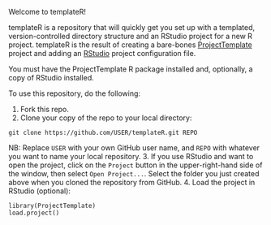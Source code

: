 Welcome to templateR!

templateR is a repository that will quickly get you set up with a templated,
version-controlled directory structure and an RStudio project for a new R
project. templateR is the result of creating a bare-bones
[ProjectTemplate](http://projecttemplate.net/) project and adding an
[RStudio](http://rstudio.com) project configuration file.

You must have the ProjectTemplate R package installed and, optionally, a copy
of RStudio installed.

To use this repository, do the following:

1. Fork this repo.
2. Clone your copy of the repo to your local directory:  
```
git clone https://github.com/USER/templateR.git REPO
```  
NB: Replace `USER` with your own GitHub user name, and `REPO` with whatever you want
to name your local repository.
3. If you use RStudio and want to open the project, click on the `Project`
button in the upper-right-hand side of the window, then select `Open
Project...`. Select the folder you just created above when you cloned the repository from GitHub.
4. Load the project in RStudio (optional):

```
library(ProjectTemplate)
load.project()
```
